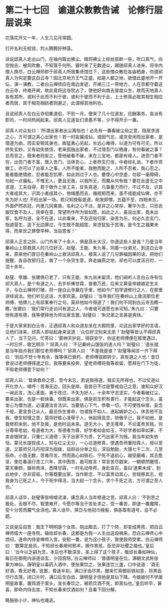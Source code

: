 # 第二十七回　谕道众敦敦告诫　论修行层层说来

花落花开又一年，人生几见月常圆。

打开名利无栓锁，烈火腾腾好种莲。

话说邱真人走出山门，在袖内取出拂尘。暗将拂尘上棕丝拔断一些，吹口真气，向空抛去，被风吹散，不知落于何所。霎时来了无数道众，跟随邱真人进来，将寺内僧人换尽，白云禅师即于邱真人所居集贤馆住下，这些僧众散在各庙栖身，你道邱真人为何定要这白云寺？因北京地方王气正盛，如是人都之地，欲借此盛地开一开坛，演一演教，二者白云禅师应在南边发迹，开阐三江一带地方，人在京都守着这白云寺，终难开阐，故此竟将这寺院占了，使他好向南去普度众生，故而天地真人各有其所，或利于此而不利于彼，或利于彼而不利于此，上士修真必取其相生相应者而居，其于相克相妨者则避之，此谓得其地利也。

且说邱真人在白云寺招集道侣，不到一月，便来了几十位道友，应酬事务，各派有职司，一时间热闹起来。邱真人见道友们贤愚不等，少不得开示一番。

邱真人对众友曰：‘所谓出家者出尘离俗也！必先有一番看破尘俗之意，隐居求道之心，方可谓之真心出家也！若一时妄冀成仙，或因气忿，或贪安闲而出家者，是借道为由，而实安顿其身也，故猛勇心另起，长远心难得，以道为可有可无，所以终失玄妙。又有幼失依恬，老来孤独出家者，不过惜吾门以栖身，有何看破之事？总而言之，既来者则安之，管他破看不破，来在三宝地，都是有缘人。进吾门者不穷，出吾门者不富，既入吾门，当体吾心，上者恭玄打坐，中者经礼诰，下者作苦做工，亦可以了出家人之事。人所不能者，我勉而能之，人所不忍者，我心忍之。能者能绝情欲，忍者能忍饥寒，如此则过于人也。要使心中空虚，勿容一毫障碍，勿起一点偏私，不惟无人，更且无我，以我所无，而魔从何有哉？要在此虚无之中求道，工夫自得，若于做作上坐工夫，反失真道，凡事量力而行，不过不及，识其大者成其大，识其小者成其小，傍绳墨而去，循规矩而来，虽不成能成仙佛，亦不失为好人也! 不枉出家一场。若只知挽髻是道，削发即僧，五蕴不至，四相未忘，外面俨然衣冠，内里几同禽兽，名利之心不淡，是非之心常存，奢华为念，只恐衣服饮食不及人，侥幸在意，常望所作所为皆如愿，如此之人，虽说出家，竟未出家，名呼为道，全不在道，以此看来，不及还俗归家，染苦为乐，何必久恋玄门，指道营生，造下无边罪过，今生既不能超拔，来世犹坠于苦海，是今生之福果未得，而来世之罪孽早种，当自思省！’

邱真人正言之际，山门外来了十余人，俱是高长大汉，你道这些人是谁？乃是当年秦岭山上搭救真人的几位好汉，赵璧、王能、朱九等，同着一伙弟兄，到这白云寺来，原来他们昔日在秦岭山上救活邱真人，被真人说了几句罪福因果的话，把他们提醒，各自改邪归正，做了一个杂货生意，奔走幽燕之地，却也可以度活日时，一混十余年。

赵璧、李雄、张建俱已老了，只有王能、朱九尚未留须，他们闻听人言白云寺有位邱大真人，是个有道之人，去岁祈祷甘霖，普救万民，后来又算皇帝娘娘定生太子，与白云禅师打赌，将一座白云寺赢在手里，他如今广招学道修行之人，在那里讲经说法。他们听见这话，大家欢喜。赵璧曰：‘当年我们在秦岭山上救活那位老师傅，他牌儿上有邱某奉行之句，莫非他如今得道了！我们何不同到白云寺去瞧一瞧。’张建曰：‘我们常行走访问有道之人，今者或可遂愿也未可知。’朱九曰：‘只要他有道有德，我等便拜他为师出家去罢。’赵璧曰：‘朱兄弟之言甚是爽快。’

于是大家来到白云寺，正遇邱真人和众道友坐在大殿院里，论这出家学好的言语，见他们进来，邱真人即站起身来说道：‘众位好汉别来无恙？’赵璧等皆认不得邱真人了，当下见问，忙答曰：‘蒙神天护庇，得获安宁，你这老师傅便在那里遇过，一时忘怀，敢乞明示？’邱真人曰：‘不记秦岭山饿饭的道人吗？’赵璧曰：‘道长就是当年指点我们那位老师傅吗？’邱真人曰：‘不是我是谁？’赵璧等闻言一齐下拜曰：‘别后不觉十年有余，我等俱已衰朽，老师傅容颜转少，真有道之人也！昔日曾说过老师傅得道之后，我等要来投奔，望老师傅将我等收留，愿拜在门下为徒，不知老师傅意下如何？’

邱真人曰：‘昔承救命之恩，至今未忘，若说我得道，我实无所得也，不过仗道以开化世人，嗟呼！苦海无边，回头是岸。我昔日不过是警戒自己之意，谁知众好汉一闻此言，洗心革面，勇于改过，不失为好人，十余年守志坚实，今者看破红尘，要来出家，也是一桩快事。但既来出家，俱是前生积有善行，才能起这个念头，虽发心为僧为道，必谨遵法言法训，当要慈心下气，恭敬一切，不可使性纵情，妄念千般，更宜舍己从人，最忌伤生害命，勿谓我不如人，遂起嫉妒之心，休言他不及我，便生轻慢之意，莫将好胜心凌辱于人，休起摃高念，骄傲乎己，我不如他，是我修积未到，他不及我，是他时运未来。道无大小，吏无尊卑，不论富贵贫贱，何分尊卑老幼，有道者为大，有德者为尊，好学者如金如玉，不好学者如草如茅。不卖金银财宝，只重仁义道德；天子出家不为贵，乞丐出家不为贱。我当年幼失依恬，蒙兄长提拔成人，知与红尘无分，一心访道修真，使遇吾师重阳真人，授以至道，又蒙师兄马丹阳深为指拨，自斜谷分单之后，深自勉励，大饿七千二次，几至殒命，小饿无数，苦难尽言，然而我心如铁石，宁死不退初心，越受磨难，其志愈坚，使在番溪行苦工六年，其中困苦，曷可胜言！常言苦尽甜来，一朝顿然醒悟，蒙天眷顾，屡祈雨泽，悉降甘霖，一时名动帝邦，身赴宣召，虽曰‘道果未成’，到此地步，亦非容易。尔等既要出家，当作斯念，不以富贵动其心，贫贱移其志，视我身为己死之人，今于死中得活，当大起一个念头，求个不死之法，方可谓之至人也。’

邱真人话毕，赵璧等皆啼嘘流涕，痛念真人当年修道之苦。邱真人曰：‘不到苦之极处，舌根不尽，智慧难开，今愿尔等当于苦处求之，受一番苦，即退一番魔障，受十分苦而魔气全消也。’真人话毕，择日与他冠巾挽髻，俱各取有道号，自不必题。

又说皇后自思：我生下明明是个女孩，抱出殿去，打了个转，却变成男孩，把白云禅师偌大一座寺院，输给邱长春，这都是为我一人生出这段祸来。恐白云禅师心中烦闷，遂命内侍宣禅师入宫，安慰一番，说为这小孩子，致使我师受累，白云禅师曰：‘数算定是凤，不知邱长春用何邪术，换作男孩，臣恐非社稷之福也。’皇后曰：‘当今以乏嗣为念，本后也不敢深言，圣上得了这个孩子，敬邱长春如神仙，每日在御苑内讲道谈玄，少回宫院。’白云禅师曰：‘昔唐明皇在位，满朝文武称张果为神仙，唐明皇以毒药入酒中，使张果饮之，张果连饮三盏，口中说道：‘酒无好酒，肴无好肴。’说罢，昏迷半刻，满口牙齿尽黑，醒来忙索御前铁如意，将黑齿尽行击落，闭口片时，满口后生白齿，唐明皇才信他是其仙下降。今娘娘何不学唐明皇故事，置鸩酒于案头，宣长春饮之，被若饮酒不死，即真仙也。’皇后听毕，甚喜，即命内侍去宣，不知长春来饮酒如何？且看下回分解。

略施些小计，神仙也难逃。
